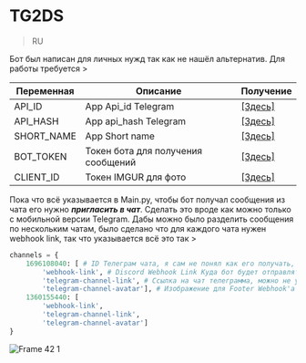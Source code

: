 # TG2DS

> RU

Бот был написан для личных нужд так как не нашёл альтернатив. Для работы требуется > 

| Переменная       | Описание                                       | Получение  |
|------------------|------------------------------------------------|------------|
| API_ID           | App Api_id Telegram                            | [[Здесь]](https://my.telegram.org)|
| API_HASH         | App api_hash Telegram                          | [[Здесь]](https://my.telegram.org)|
| SHORT_NAME       | App Short name                                 | [[Здесь]](https://my.telegram.org)|
| BOT_TOKEN        | Токен бота для получения сообщений             | [[Здесь]](https://telegram.me/BotFather)|
| CLIENT_ID        | Токен IMGUR для фото                           | [[Здесь]](https://api.imgur.com/)|

Пока что всё указывается в Main.py, чтобы бот получал сообщения из чата его нужно _**пригласить в чат**_. Сделать это вроде как можно только с мобильной версии Telegram. Дабы можно было разделить сообщения по нескольким чатам, было сделано что для каждого чата нужен webhook link, так что указывается всё это так >
```Python
channels = {
    1696108040: [ # ID Телеграм чата, я сам не понял как его получать, если нужно можно найти информацию в интернете
        'webhook-link', # Discord Webhook Link Куда бот будет отправлять сообщения.
        'telegram-channel-link', # Ссылка на чат телеграмма, можно не указывать если не нужно
        'telegram-channel-avatar'], # Изображение для Footer Webhook'а
    1360155440: [
        'webhook-link',
        'telegram-channel-link',
        'telegram-channel-avatar']
}
```

![Frame 42 1](https://user-images.githubusercontent.com/67825103/185559199-55a0e224-56cb-486b-bf27-7c3c2c7997ac.png)
